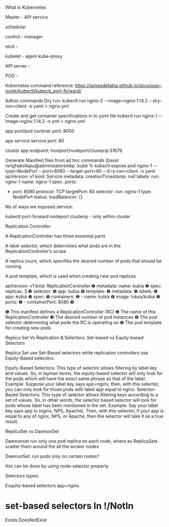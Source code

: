 What is Kubernetes

Master - 
API service

schedular

control - manager

etcd -

kubelet - agent
kube-proxy



API server - 


POD - 

Kubernetes command reference:
https://jamesdefabia.github.io/docs/user-guide/kubectl/kubectl_port-forward/

Adhoc commands
Dry run:
kubectl run nginx-2 --image=nginx:1.14.2 --dry-run=client -o yaml > nginx.yml

Create and get container specifications in to yaml file
kubectl run nginx-1 --image=nginx:1.14.2 -o yml > nginx.yml

app port/pod
continer port: 8000

app service
service port: 80

cluster app endpoint:
hostport/nodeport/clusterip:31679

Generate Manifest files from ad hoc commands
(base) rsrighakollapu@adminisatorsmbp .kube % kubectl expose pod nginx-1 --type=NodePort --port=8080 --target-port=80 --d
ry-run=client -o yaml   
apiVersion: v1
kind: Service
metadata:
  creationTimestamp: null
  labels:
    run: nginx-1
  name: nginx-1
spec:
  ports:
  - port: 8080
    protocol: TCP
    targetPort: 80
  selector:
    run: nginx-1
  type: NodePort
status:
  loadBalancer: {}


No of ways we exposed service:

kubectl port-forward
nodeport
clusterip - only within cluster

Replication Controller:

A ReplicationController has three essential parts

A label selector, which determines what pods are in the ReplicationController’s scope

A replica count, which specifies the desired number of pods that should be running

A pod template, which is used when creating new pod replicas


apiVersion: v1
kind: ReplicationController        ❶
metadata:
  name: kubia                      ❷
spec:
  replicas: 3                      ❸
  selector:                        ❹
    app: kubia                     ❹
  template:                        ❺
    metadata:                      ❺
      labels:                      ❺
        app: kubia                 ❺
    spec:                          ❺
      containers:                  ❺
      - name: kubia                ❺
        image: luksa/kubia         ❺
        ports:                     ❺
        - containerPort: 8080      ❺

❶ This manifest defines a ReplicationController (RC)
❷ The name of this ReplicationController
❸ The desired number of pod instances
❹ The pod selector determining what pods the RC is operating on
❺ The pod template for creating new pods


Replica Set Vs Replication & Selectors: Set-based vs Equity-based Selectors

Replica Set use Set-Based selectors while replication controllers use Equity-Based selectors.

Equity-Based Selectors: This type of selector allows filtering by label key and values. So, in layman terms, the equity-based selector will only look for the pods which will have the exact same phrase as that of the label. Example: Suppose your label key says app=nginx, then, with this selector, you can only look for those pods with label app equal to nginx.
Selector-Based Selectors: This type of selector allows filtering keys according to a set of values. So, in other words, the selector based selector will look for pods whose label has been mentioned in the set. Example: Say your label key says app in (nginx, NPS, Apache). Then, with this selector, if your app is equal to any of nginx, NPS, or Apache, then the selector will take it as a true result.

ReplicaSet vs DaemonSet

Daemonset run only one pod replica on each node, where as ReplicaSets scatter them around the all the wroker nodes


DaemonSet: run pods only on certain nodes?

this can be done by using node-selector property

Selectors types:

Exquity-based selectors
app=nginx

set-based selectors
In
!/NotIn
==
Exists
DoesNotExist






